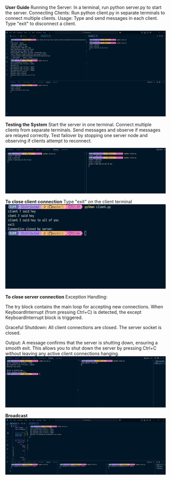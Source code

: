 **User Guide**
Running the Server:
In a terminal, run python server.py to start the server.
Connecting Clients:
Run python client.py in separate terminals to connect multiple clients.
Usage:
Type and send messages in each client. Type "exit" to disconnect a client.

![alt text](image.png)

**Testing the System** 
Start the server in one terminal.
Connect multiple clients from separate terminals.
Send messages and observe if messages are relayed correctly.
Test failover by stopping one server node and observing if clients attempt to reconnect.

![alt text](image-1.png)


**To close client connection**
Type "exit" on the client terminal 
![alt text](image-2.png)


**To close server connection**
Exception Handling:

The try block contains the main loop for accepting new connections.
When KeyboardInterrupt (from pressing Ctrl+C) is detected, the except KeyboardInterrupt block is triggered.

Graceful Shutdown:
All client connections are closed.
The server socket is closed.

Output:
A message confirms that the server is shutting down, ensuring a smooth exit.
This allows you to shut down the server by pressing Ctrl+C without leaving any active client connections hanging.
![alt text](image-3.png)


**Broadcast**
![alt text](image-4.png)